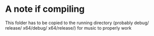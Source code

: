 # A note if compiling

This folder has to be copied to the running directory (probably debug/ release/ x64/debug/ x64/release/) for music to properly work
